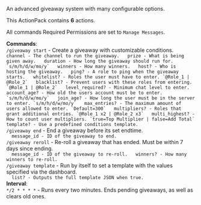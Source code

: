 An advanced giveaway system with many configurable options.  

This ActionPack contains **6** actions.  

All commands Required Permissions are set to `Manage Messages`.  

__Commands__:  
`/giveaway start` - Create a giveaway with customizable conditions.  
    ```
    channel - The channel to run the giveaway.  
    prize - What is being given away.  
    duration - How long the giveaway should run for. `s/m/h/d/w/mo/y`  
    winners - How many winners.  
    host? - Who is hosting the giveaway.  
    ping? - A role to ping when the giveaway starts.  
    whitelist? - Roles the user must have to enter. `@Role_1 | @Role_2`  
    blacklist? - Prevent users with these roles from entering. `@Role_1 | @Role_2`  
    level_required? - Minimum chat level to enter.  
    account_age? - How old the users account must be to enter. `s/m/h/d/w/mo/y`  
    join_age? - How long the user must be in the server to enter. `s/m/h/d/w/mo/y`  
    max_entries? - The maximum amount of users allowed to enter. `Default=300`  
    multipliers? - Roles that grant additional entries. `@Role_1 x2 | @Role_2 x3`  
    multi_highest? - How to count user multipliers. `true=Top Multiplier | false=Add Total`  
    template? - Use a predefined conditions template.  
    ```  
`/giveaway end` - End a giveaway before its set endtime.  
    ```  
    message_id - ID of the giveaway to end.  
    ```  
`/giveaway reroll` - Re-roll a giveaway that has ended. Must be within 7 days since ending.  
    ```  
    message_id - ID of the giveaway to re-roll.  
    winners? - How many winners to re-roll.  
    ```  
`/giveaway template` - Run by itself to set a template with the values specified via the dashboard.  
    ```  
    list? - Outputs the full template JSON when true.  
    ```  
__Interval__:  
`*/2 * * * *` - Runs every two minutes. Ends pending giveaways, as well as clears old ones.